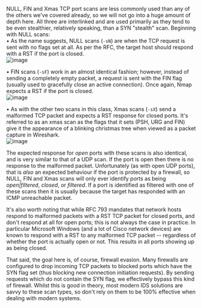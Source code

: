 NULL, FIN and Xmas TCP port scans are less commonly used than any of the others we've covered already, so we will not go into a huge amount of depth here. All three are interlinked and are used primarily as they tend to be even stealthier, relatively speaking, than a SYN "stealth" scan. Beginning with NULL scans:  
• As the name suggests, NULL scans (`-sN`) are when the TCP request is sent with no flags set at all. As per the RFC, the target host should respond with a RST if the port is closed.  
![image](https://i.imgur.com/ABCxAwf.png)  
  
  
  
  
  
• FIN scans (`-sF`) work in an almost identical fashion; however, instead of sending a completely empty packet, a request is sent with the FIN flag (usually used to gracefully close an active connection). Once again, Nmap expects a RST if the port is closed.  
![image](https://i.imgur.com/gIzKbEk.png)  
  
  
  
• As with the other two scans in this class, Xmas scans (`-sX`) send a malformed TCP packet and expects a RST response for closed ports. It's referred to as an xmas scan as the flags that it sets (PSH, URG and FIN) give it the appearance of a blinking christmas tree when viewed as a packet capture in Wireshark.  
![image](https://i.imgur.com/gKVkGug.png)  
  
  
  
  
  
  
The expected response for _open_ ports with these scans is also identical, and is very similar to that of a UDP scan. If the port is open then there is no response to the malformed packet. Unfortunately (as with open UDP ports), that is _also_ an expected behaviour if the port is protected by a firewall, so NULL, FIN and Xmas scans will only ever identify ports as being _open|filtered_, _closed_, or _filtered_. If a port is identified as filtered with one of these scans then it is usually because the target has responded with an ICMP unreachable packet.  
  
It's also worth noting that while RFC 793 mandates that network hosts respond to malformed packets with a RST TCP packet for closed ports, and don't respond at all for open ports; this is not always the case in practice. In particular Microsoft Windows (and a lot of Cisco network devices) are known to respond with a RST to any malformed TCP packet -- regardless of whether the port is actually open or not. This results in all ports showing up as being closed.  
  
That said, the goal here is, of course, firewall evasion. Many firewalls are configured to drop incoming TCP packets to blocked ports which have the SYN flag set (thus blocking new connection initiation requests). By sending requests which do not contain the SYN flag, we effectively bypass this kind of firewall. Whilst this is good in theory, most modern IDS solutions are savvy to these scan types, so don't rely on them to be 100% effective when dealing with modern systems.